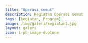 ```yaml
---
title: "Operasi semut"
description: Kegiatan Operasi semut
tags: [kegiatan, Program]
image: /img/galeri/kegiatan2.jpg
layout: galeri
icon: i-ph-image-duotone
---
```

